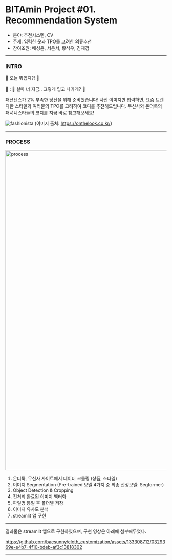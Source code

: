 # BITAmin Project #01. Recommendation System

- 분야: 추천시스템, CV
- 주제: 입력한 옷과 TPO를 고려한 의류추천
- 참여조원: 배성윤, 서은서, 황석우, 김재겸

---

### INTRO
👚 오늘 뭐입지?! 👕

💬 : 🚨 설마 너 지금.. 그렇게 입고 나가게? 🚨

패션센스가 2% 부족한 당신을 위해 준비했습니다!
사진 이미지만 입력하면, 요즘 트렌디한 스타일과 여러분의 TPO를 고려하여 코디를 추천해드립니다. 
무신사와 온더룩의 패셔니스타들의 코디를 지금 바로 참고해보세요!

![fashionista](https://github.com/baesunny/cloth_customization/assets/133308712/7032a36c-105f-404a-8a3f-6cfde1973f0b)
(이미지 출처: https://onthelook.co.kr/)

---

### PROCESS

<img width="1000" alt="process" src="https://github.com/baesunny/cloth_customization/assets/133308712/b1b4a776-ac34-422a-b317-fdbf45a6d553">

1. 온더룩, 무신사 사이트에서 데이터 크롤링 (상품, 스타일)
2. 이미지 Segmentation (Pre-trained 모델 4가지 중 최종 선정모델: Segformer)
3. Object Detection & Cropping
4. 전처리 완료된 이미지 벡터화
5. 파일명 통일 후 폴더별 저장
6. 이미지 유사도 분석
7. streamlit 앱 구현

---

결과물은 streamlit 앱으로 구현하였으며, 구현 영상은 아래에 첨부해두었다.

https://github.com/baesunny/cloth_customization/assets/133308712/0329369e-e4b7-4f10-bdeb-af3c13818302


---

